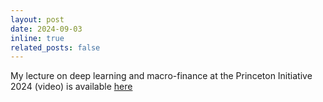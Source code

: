 ```yaml
---
layout: post
date: 2024-09-03
inline: true
related_posts: false
---
```


My lecture on deep learning and macro-finance at the Princeton Initiative 2024 (video) is available [here](https://www.youtube.com/watch?v=Yuz7tcIyfY0&t=1123s)
